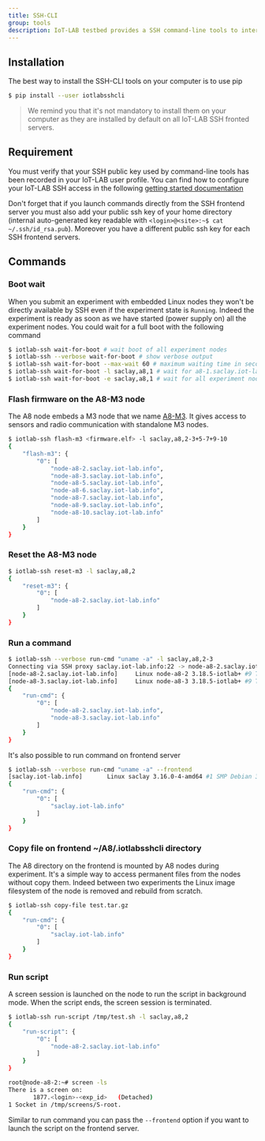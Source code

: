 ```yaml
---
title: SSH-CLI
group: tools
description: IoT-LAB testbed provides a SSH command-line tools to interact with embedded Linux nodes as A8 nodes. Indeed when you submit an experiment we boot nodes with a Linux image and they are reachable by SSH only from the frontend server of the site (ipv4 private network). When you launch commands from your computer you are transparently connecting to the nodes through the SSH frontend as a gateway server.
--- 
```


## Installation

The best way to install the SSH-CLI tools on your computer is to use pip

``` bash
$ pip install --user iotlabsshcli
```

> We remind you that it's not mandatory to install them on your computer as they are installed by default on all IoT-LAB SSH fronted servers.

## Requirement

 You must verify that your SSH public key used by command-line tools has been recorded in your IoT-LAB user profile. You can find how to configure your IoT-LAB SSH access in the following [getting started documentation](/docs/getting-started/ssh-access/)

 Don't forget that if you launch commands directly from the SSH frontend server you must also add your public ssh key of your home directory (internal auto-generated key readable with `<login>@<site>:~$ cat ~/.ssh/id_rsa.pub`). Moreover you have a different public ssh key for each SSH frontend servers.
 
## Commands

### Boot wait

When you submit an experiment with embedded Linux nodes they won't be directly available by SSH even if the experiment state is `Running`. Indeed the experiment is ready as soon as we have started (power supply on) all the experiment nodes. You could wait for a full boot with the following command

``` bash
$ iotlab-ssh wait-for-boot # wait boot of all experiment nodes
$ iotlab-ssh --verbose wait-for-boot # show verbose output
$ iotlab-ssh wait-for-boot --max-wait 60 # maximum waiting time in seconds (120 by default)
$ iotlab-ssh wait-for-boot -l saclay,a8,1 # wait for a8-1.saclay.iot-lab.info
$ iotlab-ssh wait-for-boot -e saclay,a8,1 # wait for all experiment nodes except a8-1.saclay.iot-lab.info
```

### Flash firmware on the A8-M3 node

The A8 node embeds a M3 node that we name [A8-M3](/docs/boards/iot-lab-a8-m3). It gives access to sensors and radio communication with standalone M3 nodes.

``` bash
$ iotlab-ssh flash-m3 <firmware.elf> -l saclay,a8,2-3+5-7+9-10
{
    "flash-m3": {
        "0": [
            "node-a8-2.saclay.iot-lab.info",
            "node-a8-3.saclay.iot-lab.info",
            "node-a8-5.saclay.iot-lab.info",
            "node-a8-6.saclay.iot-lab.info",
            "node-a8-7.saclay.iot-lab.info",
            "node-a8-9.saclay.iot-lab.info",
            "node-a8-10.saclay.iot-lab.info"
        ]
    }
}
```

### Reset the A8-M3 node

``` bash
$ iotlab-ssh reset-m3 -l saclay,a8,2
{
    "reset-m3": {
        "0": [
            "node-a8-2.saclay.iot-lab.info"
        ]
    }
}
```

### Run a command

``` bash
$ iotlab-ssh --verbose run-cmd "uname -a" -l saclay,a8,2-3
Connecting via SSH proxy saclay.iot-lab.info:22 -> node-a8-2.saclay.iot-lab.info:22
[node-a8-2.saclay.iot-lab.info]     Linux node-a8-2 3.18.5-iotlab+ #9 Thu Sep 1 16:17:22 CEST 2016 armv7l GNU/Linux
[node-a8-3.saclay.iot-lab.info]     Linux node-a8-3 3.18.5-iotlab+ #9 Thu Sep 1 16:17:22 CEST 2016 armv7l GNU/Linux
{
    "run-cmd": {
        "0": [
            "node-a8-2.saclay.iot-lab.info",
            "node-a8-3.saclay.iot-lab.info"
        ]
    }
}
```

It's also possible to run command on frontend server

``` bash
$ iotlab-ssh --verbose run-cmd "uname -a" --frontend
[saclay.iot-lab.info]       Linux saclay 3.16.0-4-amd64 #1 SMP Debian 3.16.36-1+deb8u1 (2016-09-03) x86_64 GNU/Linux
{
    "run-cmd": {
        "0": [
            "saclay.iot-lab.info"
        ]
    }
}
```

### Copy file on frontend ~/A8/.iotlabsshcli directory

The A8 directory on the frontend is mounted by A8 nodes during experiment. It's a simple way to access permanent files from the nodes without copy them. Indeed between two experiments the Linux image filesystem of the node is removed and rebuild from scratch.

``` bash 
$ iotlab-ssh copy-file test.tar.gz
{
    "run-cmd": {
        "0": [
            "saclay.iot-lab.info"
        ]
    }
}
```

### Run script

A screen session is launched on the node to run the script in background mode. When the script ends, the screen session is terminated.

``` bash
$ iotlab-ssh run-script /tmp/test.sh -l saclay,a8,2
{
    "run-script": {
        "0": [
            "node-a8-2.saclay.iot-lab.info"
        ]
    }
}

root@node-a8-2:~# screen -ls
There is a screen on:
       1877.<login>-<exp_id>   (Detached)
1 Socket in /tmp/screens/S-root.
```


Similar to run command you can pass the `--frontend` option if you want to launch the script on the frontend server.
